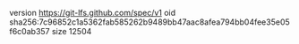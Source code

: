 version https://git-lfs.github.com/spec/v1
oid sha256:7c96852c1a5362fab585262b9489bb47aac8afea794bb04fee35e05f6c0ab357
size 12504
